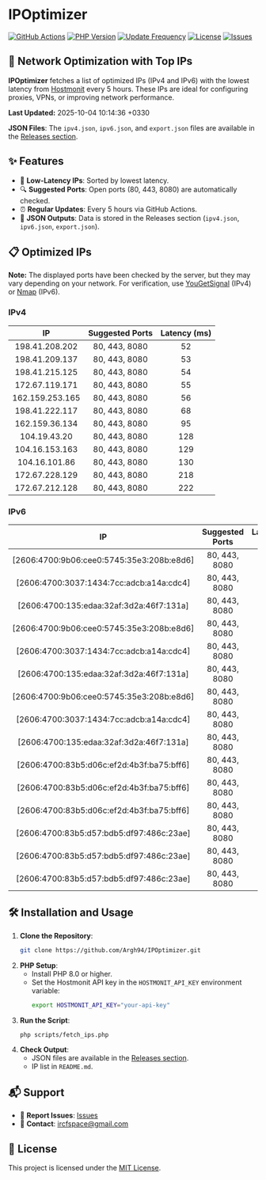 # IPOptimizer

[![GitHub Actions](https://github.com/Argh94/IPOptimizer/workflows/IPOptimizer/badge.svg)](https://github.com/Argh94/IPOptimizer/actions)
[![PHP Version](https://img.shields.io/badge/PHP-8.0-blue)](https://www.php.net)
[![Update Frequency](https://img.shields.io/badge/Updates-Every%205%20Hours-green)](https://github.com/Argh94/IPOptimizer)
[![License](https://img.shields.io/badge/License-MIT-yellow)](https://opensource.org/licenses/MIT)
[![Issues](https://img.shields.io/github/issues/Argh94/IPOptimizer)](https://github.com/Argh94/IPOptimizer/issues)

## 🚀 Network Optimization with Top IPs

**IPOptimizer** fetches a list of optimized IPs (IPv4 and IPv6) with the lowest latency from [Hostmonit](https://hostmonit.com/) every 5 hours. These IPs are ideal for configuring proxies, VPNs, or improving network performance.

**Last Updated:** 2025-10-04 10:14:36 +0330

**JSON Files**: The `ipv4.json`, `ipv6.json`, and `export.json` files are available in the [Releases section](https://github.com/Argh94/IPOptimizer/releases).

## ✨ Features
- 📡 **Low-Latency IPs**: Sorted by lowest latency.
- 🔍 **Suggested Ports**: Open ports (80, 443, 8080) are automatically checked.
- ⏰ **Regular Updates**: Every 5 hours via GitHub Actions.
- 📄 **JSON Outputs**: Data is stored in the Releases section (`ipv4.json`, `ipv6.json`, `export.json`).

## 📋 Optimized IPs

**Note:** The displayed ports have been checked by the server, but they may vary depending on your network. For verification, use [YouGetSignal](https://www.yougetsignal.com/tools/open-ports/) (IPv4) or [Nmap](https://nmap.org/) (IPv6).

### IPv4
| IP | Suggested Ports | Latency (ms) |
|:---:|:---------------:|:------------:|
| 198.41.208.202 | 80, 443, 8080 | 52 |
| 198.41.209.137 | 80, 443, 8080 | 53 |
| 198.41.215.125 | 80, 443, 8080 | 54 |
| 172.67.119.171 | 80, 443, 8080 | 55 |
| 162.159.253.165 | 80, 443, 8080 | 56 |
| 198.41.222.117 | 80, 443, 8080 | 68 |
| 162.159.36.134 | 80, 443, 8080 | 95 |
| 104.19.43.20 | 80, 443, 8080 | 128 |
| 104.16.153.163 | 80, 443, 8080 | 129 |
| 104.16.101.86 | 80, 443, 8080 | 130 |
| 172.67.228.129 | 80, 443, 8080 | 218 |
| 172.67.212.128 | 80, 443, 8080 | 222 |

### IPv6
| IP | Suggested Ports | Latency (ms) |
|:---:|:---------------:|:------------:|
| [2606:4700:9b06:cee0:5745:35e3:208b:e8d6] | 80, 443, 8080 | 3 |
| [2606:4700:3037:1434:7cc:adcb:a14a:cdc4] | 80, 443, 8080 | 3 |
| [2606:4700:135:edaa:32af:3d2a:46f7:131a] | 80, 443, 8080 | 3 |
| [2606:4700:9b06:cee0:5745:35e3:208b:e8d6] | 80, 443, 8080 | 3 |
| [2606:4700:3037:1434:7cc:adcb:a14a:cdc4] | 80, 443, 8080 | 3 |
| [2606:4700:135:edaa:32af:3d2a:46f7:131a] | 80, 443, 8080 | 3 |
| [2606:4700:9b06:cee0:5745:35e3:208b:e8d6] | 80, 443, 8080 | 3 |
| [2606:4700:3037:1434:7cc:adcb:a14a:cdc4] | 80, 443, 8080 | 3 |
| [2606:4700:135:edaa:32af:3d2a:46f7:131a] | 80, 443, 8080 | 3 |
| [2606:4700:83b5:d06c:ef2d:4b3f:ba75:bff6] | 80, 443, 8080 | 161 |
| [2606:4700:83b5:d06c:ef2d:4b3f:ba75:bff6] | 80, 443, 8080 | 161 |
| [2606:4700:83b5:d06c:ef2d:4b3f:ba75:bff6] | 80, 443, 8080 | 161 |
| [2606:4700:83b5:d57:bdb5:df97:486c:23ae] | 80, 443, 8080 | 171 |
| [2606:4700:83b5:d57:bdb5:df97:486c:23ae] | 80, 443, 8080 | 171 |
| [2606:4700:83b5:d57:bdb5:df97:486c:23ae] | 80, 443, 8080 | 171 |

## 🛠️ Installation and Usage
1. **Clone the Repository**:
   ```bash
   git clone https://github.com/Argh94/IPOptimizer.git
   ```
2. **PHP Setup**:
   - Install PHP 8.0 or higher.
   - Set the Hostmonit API key in the `HOSTMONIT_API_KEY` environment variable:
     ```bash
     export HOSTMONIT_API_KEY="your-api-key"
     ```
3. **Run the Script**:
   ```bash
   php scripts/fetch_ips.php
   ```
4. **Check Output**:
   - JSON files are available in the [Releases section](https://github.com/Argh94/IPOptimizer/releases).
   - IP list in `README.md`.

## 📬 Support
- 🐛 **Report Issues**: [Issues](https://github.com/Argh94/IPOptimizer/issues)
- 📧 **Contact**: [ircfspace@gmail.com](mailto:ircfspace@gmail.com)

## 📄 License
This project is licensed under the [MIT License](https://github.com/Argh94/HandWave/blob/main/LICENCE).
